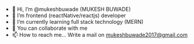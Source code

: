 - 👋 Hi, I’m @mukeshbuwade (MUKESH BUWADE)
- 👀 I’m frontend (reactNative/reactjs) developer
- 🌱 I’m currently learning full stack technology (MERN)
- 💞️ You can collaborate with me 
- 📫 How to reach me... Write a mail on mukeshbuwade2017@gmail.com

<!---
mukeshbuwade1/mukeshbuwade1 is a ✨ special ✨ repository because its `README.md` (this file) appears on your GitHub profile.
You can click the Preview link to take a look at your changes.
--->
